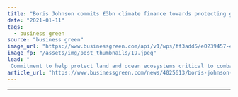 ```yaml
---
title: "Boris Johnson commits £3bn climate finance towards protecting global biodiversity"
date: "2021-01-11"
tags: 
  - business green
source: "business green"
image_url: "https://www.businessgreen.com/api/v1/wps/ff3add5/e0239457-48a7-4091-9cbe-bf003f898f67/5/31442-shutterstock-404813950-185x114.jpeg"
image_fp: "/assets/img/post_thumbnails/19.jpeg"
lead: "
 Commitment to help protect land and ocean ecosystems critical to combating climate change to be announced by the PM at the global One Planet Summit later ..."
article_url: "https://www.businessgreen.com/news/4025613/boris-johnson-commits-gbp3bn-climate-finance-protecting-global-biodiversity"
---
```


---
